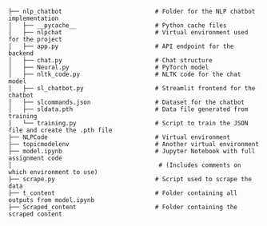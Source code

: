     ├── nlp_chatbot                          # Folder for the NLP chatbot implementation
    │   ├── __pycache__                      # Python cache files
    │   ├── nlpchat                          # Virtual environment used for the project
    │   ├── app.py                           # API endpoint for the backend
    │   ├── chat.py                          # Chat structure
    │   ├── Neural.py                        # PyTorch model
    │   ├── nltk_code.py                     # NLTK code for the chat model
    │   ├── sl_chatbot.py                    # Streamlit frontend for the chatbot
    │   ├── slcommands.json                  # Dataset for the chatbot
    │   ├── sldata.pth                       # Data file generated from training
    │   └── training.py                      # Script to train the JSON file and create the .pth file
    ├── NLPCode                              # Virtual environment
    ├── topicmodelenv                        # Another virtual environment
    ├── model.ipynb                          # Jupyter Notebook with full assignment code
    │                                         # (Includes comments on which environment to use)
    ├── scrape.py                            # Script used to scrape the data
    ├── t_content                            # Folder containing all outputs from model.ipynb
    ├── Scraped_content                      # Folder containing the scraped content
